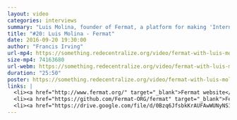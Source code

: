 ```yaml
---
layout: video
categories: interviews
summary: "Luis Molina, founder of Fermat, a platform for making 'Internet of People' apps. When should we have geographically localised networks? How do we share reputation between applications?"
title: "#20: Luis Molina - Fermat"
date: 2016-09-20 19:30:00
author: "Francis Irving"
url-mp4: https://something.redecentralize.org/video/fermat-with-luis-molina.mp4
size-mp4: 74163680
url-webm: https://something.redecentralize.org/video/fermat-with-luis-molina.webm
duration: "25:50"
poster: https://something.redecentralize.org/video/fermat-with-luis-molina.jpg
links: |
  <li><a href="http://www.fermat.org/" target="_blank">Fermat website</a></li>
  <li><a href="https://github.com/Fermat-ORG/fermat" target="_blank">Fermat Github</a></li>
  <li><a href="https://drive.google.com/file/d/0Bzq6JfsbkKrAUFAwWUNyNS12ekU/view" target="_blank">White paper</a></li>
---
```

